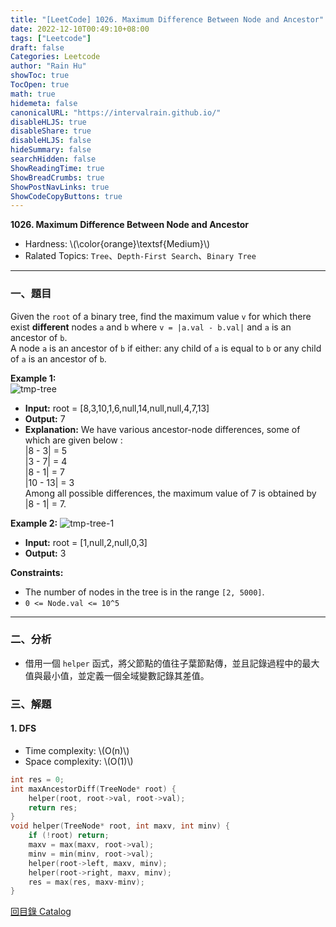 ```yaml
---
title: "[LeetCode] 1026. Maximum Difference Between Node and Ancestor"
date: 2022-12-10T00:49:10+08:00
tags: ["Leetcode"]
draft: false
Categories: Leetcode
author: "Rain Hu"
showToc: true
TocOpen: true
math: true
hidemeta: false
canonicalURL: "https://intervalrain.github.io/"
disableHLJS: true
disableShare: true
disableHLJS: false
hideSummary: false
searchHidden: false
ShowReadingTime: true
ShowBreadCrumbs: true
ShowPostNavLinks: true
ShowCodeCopyButtons: true
---
```

**1026. Maximum Difference Between Node and Ancestor**
+ Hardness: \\(\color{orange}\textsf{Medium}\\)
+ Ralated Topics: `Tree`、`Depth-First Search`、`Binary Tree`
---
### 一、題目
Given the `root` of a binary tree, find the maximum value `v` for which there exist **different** nodes `a` and `b` where `v = |a.val - b.val|` and `a` is an ancestor of `b`.  
A node `a` is an ancestor of `b` if either: any child of `a` is equal to `b` or any child of `a` is an ancestor of `b`.

**Example 1:**  
![tmp-tree](https://assets.leetcode.com/uploads/2020/11/09/tmp-tree.jpg)
+ **Input:** root = [8,3,10,1,6,null,14,null,null,4,7,13]
+ **Output:** 7
+ **Explanation:** We have various ancestor-node differences, some of which are given below :  
|8 - 3| = 5  
|3 - 7| = 4  
|8 - 1| = 7  
|10 - 13| = 3  
Among all possible differences, the maximum value of 7 is obtained by |8 - 1| = 7.  

**Example 2:**
![tmp-tree-1](https://assets.leetcode.com/uploads/2020/11/09/tmp-tree-1.jpg)
+ **Input:** root = [1,null,2,null,0,3]
+ **Output:** 3

**Constraints:**
+ The number of nodes in the tree is in the range `[2, 5000]`.
+ `0 <= Node.val <= 10^5`

---

### 二、分析
+ 借用一個 `helper` 函式，將父節點的值往子葉節點傳，並且記錄過程中的最大值與最小值，並定義一個全域變數記錄其差值。

### 三、解題
#### 1. DFS
+ Time complexity: \\(O(n)\\)
+ Space complexity: \\(O(1)\\)
```C++
int res = 0;
int maxAncestorDiff(TreeNode* root) {
    helper(root, root->val, root->val);
    return res;
}
void helper(TreeNode* root, int maxv, int minv) {
    if (!root) return;
    maxv = max(maxv, root->val);
    minv = min(minv, root->val);
    helper(root->left, maxv, minv);
    helper(root->right, maxv, minv);
    res = max(res, maxv-minv);
}
```
[回目錄 Catalog](/leetcode)